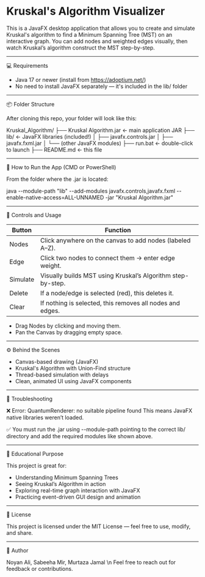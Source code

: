 # Kruskal's Algorithm Visualizer

This is a JavaFX desktop application that allows you to create and simulate Kruskal's algorithm to find a Minimum Spanning Tree (MST) on an interactive graph. You can add nodes and weighted edges visually, then watch Kruskal’s algorithm construct the MST step-by-step.

---

💻 Requirements

- Java 17 or newer (install from https://adoptium.net/)
- No need to install JavaFX separately — it's included in the lib/ folder

---

📦 Folder Structure

After cloning this repo, your folder will look like this:

Kruskal_Algorithm/
├── Kruskal Algorithm.jar       ← main application JAR
├── lib/                        ← JavaFX libraries (included!)
│   ├── javafx.controls.jar
│   ├── javafx.fxml.jar
│   └── (other JavaFX modules)
├── run.bat                     ← double-click to launch
├── README.md                   ← this file

---

🚀 How to Run the App (CMD or PowerShell)

From the folder where the .jar is located:

java --module-path "lib" --add-modules javafx.controls,javafx.fxml --enable-native-access=ALL-UNNAMED -jar "Kruskal Algorithm.jar"

---

📌 Controls and Usage

| Button     | Function                                                                 |
|------------|--------------------------------------------------------------------------|
| Nodes      | Click anywhere on the canvas to add nodes (labeled A–Z).                |
| Edge       | Click two nodes to connect them → enter edge weight.                    |
| Simulate   | Visually builds MST using Kruskal’s Algorithm step-by-step.             |
| Delete     | If a node/edge is selected (red), this deletes it.                      |
| Clear      | If nothing is selected, this removes all nodes and edges.               |

- Drag Nodes by clicking and moving them.
- Pan the Canvas by dragging empty space.

---

⚙️ Behind the Scenes

- Canvas-based drawing (JavaFX)
- Kruskal's Algorithm with Union-Find structure
- Thread-based simulation with delays
- Clean, animated UI using JavaFX components

---

🧪 Troubleshooting

❌ Error: QuantumRenderer: no suitable pipeline found
This means JavaFX native libraries weren’t loaded.

✅ You must run the .jar using --module-path pointing to the correct lib/ directory and add the required modules like shown above.

---

🧠 Educational Purpose

This project is great for:

- Understanding Minimum Spanning Trees
- Seeing Kruskal’s Algorithm in action
- Exploring real-time graph interaction with JavaFX
- Practicing event-driven GUI design and animation

---

📝 License

This project is licensed under the MIT License — feel free to use, modify, and share.

---

👤 Author

Noyan Ali, Sabeeha Mir, Murtaza Jamal
\n Feel free to reach out for feedback or contributions.
